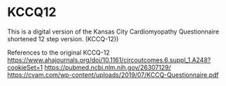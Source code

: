 # KCCQ12
This is a digital version of the Kansas City Cardiomyopathy Questionnaire shortened 12 step version. (KCCQ-12))

References to the original KCCQ-12
https://www.ahajournals.org/doi/10.1161/circoutcomes.6.suppl_1.A248?cookieSet=1
https://pubmed.ncbi.nlm.nih.gov/26307129/
https://cvam.com/wp-content/uploads/2019/07/KCCQ-Questionnaire.pdf
